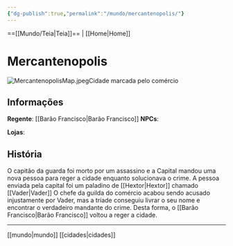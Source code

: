 ```yaml
---
{"dg-publish":true,"permalink":"/mundo/mercantenopolis/"}
---
```



==[[Mundo/Teia\|Teia]]== | [[Home\|Home]] 

# Mercantenopolis
<span class="rightimg"><span class="mediumimg">![MercantenopolisMap.jpeg](/img/user/files/MercantenopolisMap.jpeg)</span></span>Cidade marcada pelo comércio

## Informações
**Regente**: [[Barão Francisco\|Barão Francisco]]
**NPCs**:

**Lojas**:

## História
O capitão da guarda foi morto por um assassino e a Capital mandou uma nova pessoa para reger a cidade enquanto solucionava o crime.
A pessoa enviada pela capital foi um paladino de [[Hextor\|Hextor]] chamado [[Vader\|Vader]]
O chefe da guilda do comércio acabou sendo acusado injustamente por Vader, mas a tríade conseguiu livrar o seu nome e encontrar o verdadeiro mandante do crime. Desta forma, o [[Barão Francisco\|Barão Francisco]] voltou a reger a cidade.

---
[[mundo\|mundo]] [[cidades\|cidades]] 